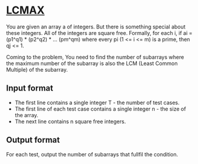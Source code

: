 # [LCMAX][link]

You are given an array a of integers. But there is something special about these integers. All of the integers are square free. Formally, for each i, if ai = (p1^q1) \* (p2^q2) \* ... (pm^qm) where every pi (1 <= i <= m) is a prime, then qj <= 1.

Coming to the problem, You need to find the number of subarrays where the maximum number of the subarray is also the LCM (Least Common Multiple) of the subarray.

## Input format

- The first line contains a single integer T - the number of test cases.
- The first line of each test case contains a single integer n - the size of the array.
- The next line contains n square free integers.

## Output format

For each test, output the number of subarrays that fullfil the condition.

[link]: https://www.hackerearth.com/practice/data-structures/advanced-data-structures/segment-trees/practice-problems/algorithm/lcmax-fa405882/
